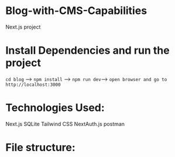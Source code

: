 # Blog-with-CMS-Capabilities
Next.js project

# Install Dependencies and run the project

`cd blog` --> `npm install` --> `npm run dev`--> `open browser and go to http://localhost:3000`


# Technologies Used:
Next.js
SQLite
Tailwind CSS
NextAuth.js
postman
 

# File structure:


